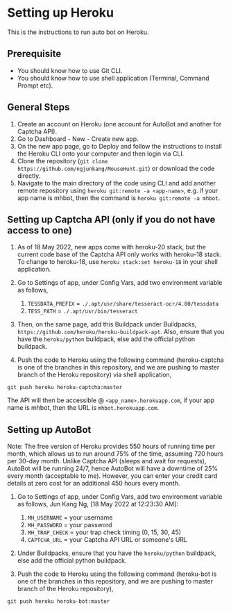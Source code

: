 # Setting up Heroku

This is the instructions to run auto bot on Heroku.

## Prerequisite

* You should know how to use Git CLI.
* You should know how to use shell application (Terminal, Command Prompt etc).

## General Steps

1. Create an account on Heroku (one account for AutoBot and another for Captcha API).
2. Go to Dashboard - New - Create new app.
3. On the new app page, go to Deploy and follow the instructions to install the Heroku CLI onto your computer and then login via CLI.
4. Clone the repository (`git clone https://github.com/ngjunkang/MouseHunt.git`) or download the code directly.
5. Navigate to the main directory of the code using CLI and add another remote repository using `heroku git:remote -a <app-name>`, e.g. if your app name is mhbot, then the command is `heroku git:remote -a mhbot`.

## Setting up Captcha API (only if you do not have access to one)

1. As of 18 May 2022, new apps come with heroku-20 stack, but the current code base of the Captcha API only works with heroku-18 stack. To change to heroku-18, use `heroku stack:set heroku-18` in your shell application.

2. Go to Settings of app, under Config Vars, add two environment variable as follows,
    1. `TESSDATA_PREFIX` = `./.apt/usr/share/tesseract-ocr/4.00/tessdata`
    2. `TESS_PATH` = `./.apt/usr/bin/tesseract`

3. Then, on the same page, add this Buildpack under Buildpacks, `https://github.com/heroku/heroku-buildpack-apt`. Also, ensure that you have the `heroku/python` buildpack, else add the official python buildpack.

4. Push the code to Heroku using the following command (heroku-captcha is one of the branches in this repository, and we are pushing to master branch of the Heroku repository) via shell application,

```
git push heroku heroku-captcha:master
```

The API will then be accessible @ `<app_name>.herokuapp.com`, if your app name is mhbot, then the URL is `mhbot.herokuapp.com`.

## Setting up AutoBot

Note: The free version of Heroku provides 550 hours of running time per month, which allows us to run around 75% of the time, assuming 720 hours per 30-day month. Unlike Captcha API (sleeps and wait for requests), AutoBot will be running 24/7, hence AutoBot will have a downtime of 25% every month (acceptable to me). However, you can enter your credit card details at zero cost for an additional 450 hours every month.


1. Go to Settings of app, under Config Vars, add two environment variable as follows,
Jun Kang Ng, [18 May 2022 at 12:23:30 AM]:
    1. `MH_USERNAME` = your username
    2. `MH_PASSWORD` = your password
    3. `MH_TRAP_CHECK` = your trap check timing (0, 15, 30, 45)
    4. `CAPTCHA_URL` = your Captcha API URL or someone's URL

2. Under Buildpacks, ensure that you have the `heroku/python` buildpack, else add the official python buildpack.

3. Push the code to Heroku using the following command (heroku-bot is one of the branches in this repository, and we are pushing to master branch of the Heroku repository),

```
git push heroku heroku-bot:master
```

